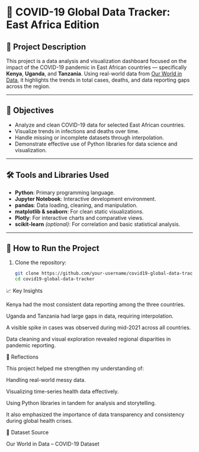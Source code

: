 # 🦠 COVID-19 Global Data Tracker: East Africa Edition

## 📌 Project Description

This project is a data analysis and visualization dashboard focused on the impact of the COVID-19 pandemic in East African countries — specifically **Kenya**, **Uganda**, and **Tanzania**. Using real-world data from [Our World in Data](https://ourworldindata.org/coronavirus), it highlights the trends in total cases, deaths, and data reporting gaps across the region.

---

## 🎯 Objectives

- Analyze and clean COVID-19 data for selected East African countries.
- Visualize trends in infections and deaths over time.
- Handle missing or incomplete datasets through interpolation.
- Demonstrate effective use of Python libraries for data science and visualization.

---

## 🛠 Tools and Libraries Used

- **Python**: Primary programming language.
- **Jupyter Notebook**: Interactive development environment.
- **pandas**: Data loading, cleaning, and manipulation.
- **matplotlib & seaborn**: For clean static visualizations.
- **Plotly**: For interactive charts and comparative views.
- **scikit-learn** *(optional)*: For correlation and basic statistical analysis.

---

## 🚀 How to Run the Project

1. Clone the repository:

   ```bash
   git clone https://github.com/your-username/covid19-global-data-tracker.git
   cd covid19-global-data-tracker

📈 Key Insights

Kenya had the most consistent data reporting among the three countries.

Uganda and Tanzania had large gaps in data, requiring interpolation.

A visible spike in cases was observed during mid-2021 across all countries.

Data cleaning and visual exploration revealed regional disparities in pandemic reporting.

🤔 Reflections

This project helped me strengthen my understanding of:

Handling real-world messy data.

Visualizing time-series health data effectively.

Using Python libraries in tandem for analysis and storytelling.

It also emphasized the importance of data transparency and consistency during global health crises.

📂 Dataset Source

Our World in Data – COVID-19 Dataset
